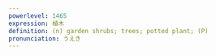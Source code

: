 ```yaml
---
powerlevel: 1465
expression: 植木
definition: (n) garden shrubs; trees; potted plant; (P)
pronunciation: うえき
---
```

